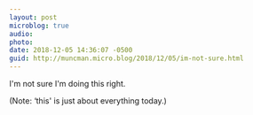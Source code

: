 ```yaml
---
layout: post
microblog: true
audio: 
photo: 
date: 2018-12-05 14:36:07 -0500
guid: http://muncman.micro.blog/2018/12/05/im-not-sure.html
---
```

I'm not sure I'm doing this right. 


(Note: ‘this' is just about everything today.)
